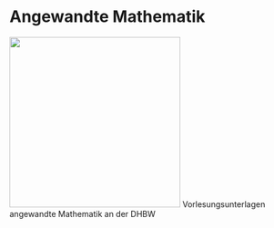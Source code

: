 # Angewandte Mathematik
<img src="https://raw.githubusercontent.com/studio-fluffy/angewandte_mathematik/main/Skript/images/cover.png" width=300 >
Vorlesungsunterlagen angewandte Mathematik an der DHBW
